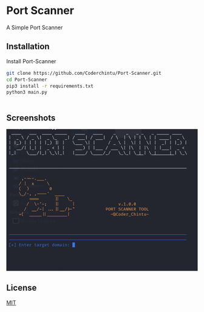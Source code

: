 # Port Scanner

A Simple Port Scanner


## Installation

Install Port-Scanner

```bash
git clone https://github.com/Coderchintu/Port-Scanner.git
cd Port-Scanner
pip3 install -r requirements.txt
python3 main.py
    
```
## Screenshots

![Port-Scanner](/ps.png "Port-Scanner Image")

## License

[MIT](https://choosealicense.com/licenses/mit/)
